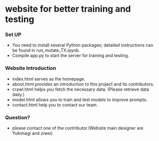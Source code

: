 # website for better training and testing
### Set UP
- You need to install several Python packages; detailed instructions can be found in run_mutate_TX.ipynb.
- Compile app.py to start the server for training and testing.
### Website Introduction
- index.html serves as the homepage.
- about.html provides an introduction to this project and its contributors.
- crawl.html helps you fetch the necessary data. (Please retrieve data daily.)
- model.html allows you to train and test models to improve prompts.
- contact.html help you to contact our team.
### Question?
- please contact one of the contributor.(Website main designer are Yukimagi and ziwei)
